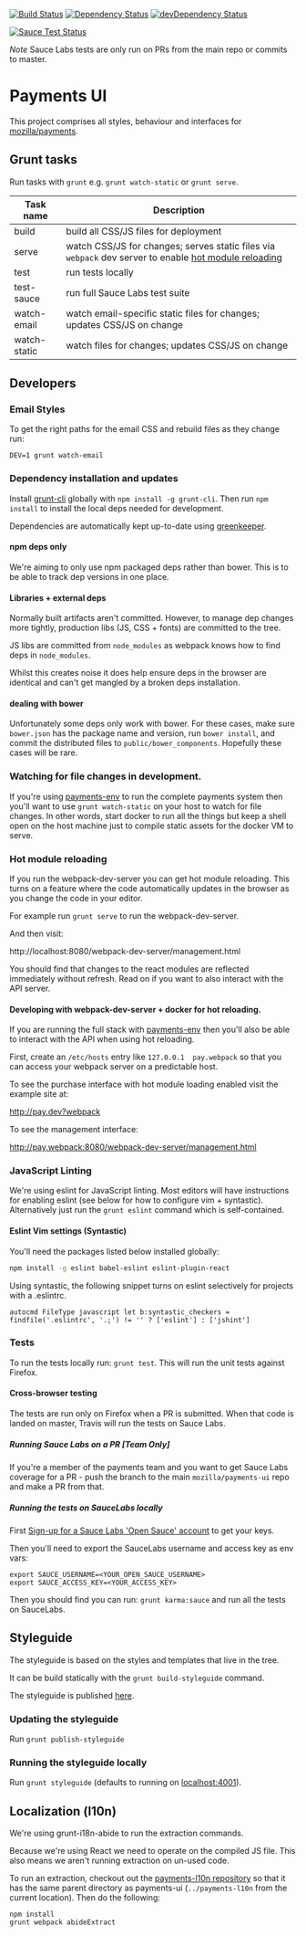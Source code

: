 [![Build Status](https://travis-ci.org/mozilla/payments-ui.svg?branch=master)](https://travis-ci.org/mozilla/payments-ui)
[![Dependency Status](https://david-dm.org/mozilla/payments-ui.svg)](https://david-dm.org/mozilla/payments-ui)
[![devDependency Status](https://david-dm.org/mozilla/payments-ui/dev-status.svg)](https://david-dm.org/mozilla/payments-ui#info=devDependencies)

[![Sauce Test Status](https://saucelabs.com/browser-matrix/moz-payments-ui.svg)](https://saucelabs.com/u/moz-payments-ui)

*Note* Sauce Labs tests are only run on PRs from the main repo or commits to master.

# Payments UI

This project comprises all styles, behaviour and interfaces for
[mozilla/payments](https://github.com/mozilla/payments).


## Grunt tasks

Run tasks with `grunt` e.g. `grunt watch-static` or `grunt serve`.

| Task name       | Description |
| ------------ | --------------- |
| build  | build all CSS/JS files for deployment |
| serve  | watch CSS/JS for changes; serves static files via `webpack` dev server to enable [hot module reloading](http://webpack.github.io/docs/hot-module-replacement-with-webpack.html) |
| test | run tests locally |
| test-sauce | run full Sauce Labs test suite |
| watch-email | watch email-specific static files for changes; updates CSS/JS on change |
| watch-static | watch files for changes; updates CSS/JS on change |

## Developers

### Email Styles

To get the right paths for the email CSS and rebuild files as they change run:

```
DEV=1 grunt watch-email
```

### Dependency installation and updates

Install [grunt-cli](http://gruntjs.com/)
globally with `npm install -g grunt-cli`.
Then run `npm install` to install the local deps needed for development.

Dependencies are automatically kept up-to-date using [greenkeeper](http://greenkeeper.io/).

#### npm deps only

We're aiming to only use npm packaged deps rather than bower. This is to be able to
track dep versions in one place.

#### Libraries + external deps

Normally built artifacts aren't committed. However, to manage dep changes more
tightly, production libs (JS, CSS + fonts) are committed to the tree.

JS libs are committed from `node_modules` as webpack knows how to find deps in
`node_modules`.

Whilst this creates noise it does help ensure deps in the browser
are identical and can't get mangled by a broken deps installation.

#### dealing with bower

Unfortunately some deps only work with bower. For these cases, make sure
`bower.json` has the package name and version, run `bower install`, and
commit the distributed files to `public/bower_components`. Hopefully these
cases will be rare.

### Watching for file changes in development.

If you're using [payments-env][payments-env]
to run the complete payments system then you'll want to use
`grunt watch-static` on your host to watch for file changes.
In other words, start docker to run all the things but keep a shell open
on the host machine just to compile static assets for the docker VM to serve.

### Hot module reloading

If you run the webpack-dev-server you can get hot module reloading. This turns
on a feature where the code automatically updates in the browser as you change
the code in your editor.

For example run `grunt serve` to run the webpack-dev-server.

And then visit:

http://localhost:8080/webpack-dev-server/management.html

You should find that changes to the react modules are reflected immediately without
refresh. Read on if you want to also interact with the API server.

#### Developing with webpack-dev-server + docker for hot reloading.

If you are running the full stack with [payments-env][payments-env] then you'll also
be able to interact with the API when using hot reloading.

First, create an `/etc/hosts` entry like `127.0.0.1  pay.webpack`
so that you can access your webpack server on a predictable host.

To see the purchase interface with hot module loading enabled visit
the example site at:

http://pay.dev?webpack

To see the management interface:

http://pay.webpack:8080/webpack-dev-server/management.html

### JavaScript Linting

We're using eslint for JavaScript linting. Most editors will have instructions for
enabling eslint (see below for how to configure vim + syntastic). Alternatively
just run the `grunt eslint` command which is self-contained.

#### Eslint Vim settings (Syntastic)

You'll need the packages listed below installed globally:

```sh
npm install -g eslint babel-eslint eslint-plugin-react
```

Using syntastic, the following snippet turns on eslint selectively for projects with a .eslintrc.

```vim
autocmd FileType javascript let b:syntastic_checkers = findfile('.eslintrc', '.;') != '' ? ['eslint'] : ['jshint']
```

### Tests

To run the tests locally run: `grunt test`. This will run the unit tests
against Firefox.

#### Cross-browser testing

The tests are run only on Firefox when a PR is submitted. When that code is
landed on master, Travis will run the tests on Sauce Labs.

##### Running Sauce Labs on a PR [Team Only]

If you're a member of the payments team and you want to get Sauce Labs coverage
for a PR - push the branch to the main `mozilla/payments-ui` repo and make a PR
from that.

##### Running the tests on SauceLabs locally

First [Sign-up for a Sauce Labs 'Open Sauce' account](https://saucelabs.com/opensauce/)
to get your keys.

Then you'll need to export the SauceLabs username and access key as env vars:

```shell
export SAUCE_USERNAME=<YOUR_OPEN_SAUCE_USERNAME>
export SAUCE_ACCESS_KEY=<YOUR_ACCESS_KEY>
```

Then you should find you can run: `grunt karma:sauce` and run all the tests on SauceLabs.

## Styleguide

The styleguide is based on the styles and templates that live in the tree.

It can be build statically with the `grunt build-styleguide` command.

The styleguide is published [here](http://mozilla.github.io/payments-ui/).

### Updating the styleguide

Run `grunt publish-styleguide`

### Running the styleguide locally

Run `grunt styleguide` (defaults to running on [localhost:4001](http://localhost:4001)).

## Localization (l10n)

We're using grunt-i18n-abide to run the extraction commands.

Because we're using React we need to operate on the compiled JS file. This also means we aren't running extraction
on un-used code.

To run an extraction, checkout out the [payments-l10n repository](https://github.com/mozilla/payments-l10n/) so that it has the same parent directory as payments-ui (`../payments-l10n` from the current location). Then do the following:

```
npm install
grunt webpack abideExtract
```

[payments-env]: https://github.com/mozilla/payments-env/
